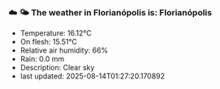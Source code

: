 ### ☁️ 🌤️  The weather in Florianópolis is: Florianópolis

- Temperature: 16.12°C
- On flesh: 15.51°C
- Relative air humidity: 66%
- Rain: 0.0 mm
- Description: Clear sky
- last updated: 2025-08-14T01:27:20.170892
